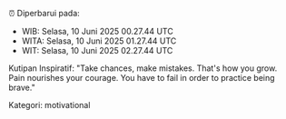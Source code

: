 ⏰ Diperbarui pada:
- WIB: Selasa, 10 Juni 2025 00.27.44 UTC
- WITA: Selasa, 10 Juni 2025 01.27.44 UTC
- WIT: Selasa, 10 Juni 2025 02.27.44 UTC

Kutipan Inspiratif:
"Take chances, make mistakes. That's how you grow. Pain nourishes your courage. You have to fail in order to practice being brave."


Kategori: motivational

